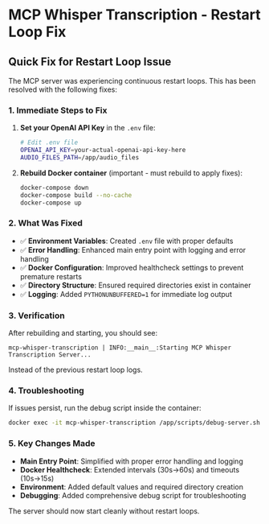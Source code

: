 # MCP Whisper Transcription - Restart Loop Fix

## Quick Fix for Restart Loop Issue

The MCP server was experiencing continuous restart loops. This has been resolved with the following fixes:

### 1. **Immediate Steps to Fix**

1. **Set your OpenAI API Key** in the `.env` file:
   ```bash
   # Edit .env file
   OPENAI_API_KEY=your-actual-openai-api-key-here
   AUDIO_FILES_PATH=/app/audio_files
   ```

2. **Rebuild Docker container** (important - must rebuild to apply fixes):
   ```bash
   docker-compose down
   docker-compose build --no-cache
   docker-compose up
   ```

### 2. **What Was Fixed**

- ✅ **Environment Variables**: Created `.env` file with proper defaults
- ✅ **Error Handling**: Enhanced main entry point with logging and error handling
- ✅ **Docker Configuration**: Improved healthcheck settings to prevent premature restarts
- ✅ **Directory Structure**: Ensured required directories exist in container
- ✅ **Logging**: Added `PYTHONUNBUFFERED=1` for immediate log output

### 3. **Verification**

After rebuilding and starting, you should see:
```
mcp-whisper-transcription | INFO:__main__:Starting MCP Whisper Transcription Server...
```

Instead of the previous restart loop logs.

### 4. **Troubleshooting**

If issues persist, run the debug script inside the container:
```bash
docker exec -it mcp-whisper-transcription /app/scripts/debug-server.sh
```

### 5. **Key Changes Made**

- **Main Entry Point**: Simplified with proper error handling and logging
- **Docker Healthcheck**: Extended intervals (30s→60s) and timeouts (10s→15s)
- **Environment**: Added default values and required directory creation
- **Debugging**: Added comprehensive debug script for troubleshooting

The server should now start cleanly without restart loops.
